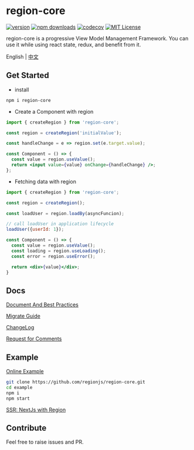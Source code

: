 # region-core

[![version](https://img.shields.io/npm/v/region-core.svg?style=flat-square)](http://npm.im/region-core)
[![npm downloads](https://img.shields.io/npm/dm/region-core.svg?style=flat-square)](https://www.npmjs.com/package/region-core)
[![codecov](https://img.shields.io/codecov/c/gh/regionjs/region-core)](https://codecov.io/gh/regionjs/region-core)
[![MIT License](https://img.shields.io/npm/l/region-core.svg?style=flat-square)](http://opensource.org/licenses/MIT)

region-core is a progressive View Model Management Framework. You can use it while using react state, redux, and benefit from it.

English | [中文](https://github.com/regionjs/region-core/blob/master/docs/README-zh_CN.md)

## Get Started

- install

```bash
npm i region-core
```

- Create a Component with region

```jsx harmony
import { createRegion } from 'region-core';

const region = createRegion('initialValue');

const handleChange = e => region.set(e.target.value);

const Component = () => {
  const value = region.useValue();
  return <input value={value} onChange={handleChange} />;
};
```

- Fetching data with region

```jsx harmony
import { createRegion } from 'region-core';

const region = createRegion();

const loadUser = region.loadBy(asyncFuncion);

// call loadUser in application lifecycle
loadUser({userId: 1});

const Component = () => {
  const value = region.useValue();
  const loading = region.useLoading();
  const error = region.useError();

  return <div>{value}</div>;
}
```

## Docs

[Document And Best Practices](https://github.com/regionjs/region-core/blob/master/docs/Document.md)

[Migrate Guide](https://github.com/regionjs/region-core/blob/master/docs/Migrate.md)

[ChangeLog](https://github.com/regionjs/region-core/blob/master/docs/CHANGELOG.md)

[Request for Comments](https://github.com/regionjs/rfcs/issues)

## Example

[Online Example](https://regionjs.github.io/region-core/)

```bash
git clone https://github.com/regionjs/region-core.git
cd example
npm i
npm start
```

[SSR: NextJs with Region](https://codesandbox.io/s/region-ssr-6xprd)

## Contribute

Feel free to raise issues and PR.

